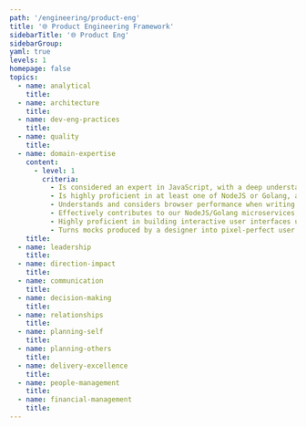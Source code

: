 ```yaml
---
path: '/engineering/product-eng'
title: '🌐 Product Engineering Framework'
sidebarTitle: '🌐 Product Eng'
sidebarGroup:
yaml: true
levels: 1
homepage: false
topics:
  - name: analytical
    title:
  - name: architecture
    title:
  - name: dev-eng-practices
    title:
  - name: quality
    title:
  - name: domain-expertise
    content:
      - level: 1
        criteria:
          - Is considered an expert in JavaScript, with a deep understanding of the event loop, promises and async/await
          - Is highly proficient in at least one of NodeJS or Golang, and capable in the other
          - Understands and considers browser performance when writing JavaScript
          - Effectively contributes to our NodeJS/Golang microservices, implementing large features that potentially span across multiple APIs
          - Highly proficient in building interactive user interfaces using React, with a deep understanding of the library's internals and the usage of hooks, component state - management, context etc
          - Turns mocks produced by a designer into pixel-perfect user interfaces using React and CSS, ensuring styling is encapsulated and existing components are re-used + maintained.
    title:
  - name: leadership
    title:
  - name: direction-impact
    title:
  - name: communication
    title:
  - name: decision-making
    title:
  - name: relationships
    title:
  - name: planning-self
    title:
  - name: planning-others
    title:
  - name: delivery-excellence
    title:
  - name: people-management
    title:
  - name: financial-management
    title:
---
```

